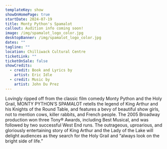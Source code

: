 ```yaml
---
templateKey: show
showOnHomePage: true
startDate: 2024-07-19
title: Monty Python's Spamalot
callout: Audition info coming soon!
image: /img/spamalot_logo_color.jpg
desktopBanner: /img/spamalot_logo_color.jpg
dates: ""
tagline: ""
location: Chilliwack Cultural Centre
ticketLink: ""
ticketOnSale: false
showCredits:
  - credit: Book and Lyrics by
    artist: Eric Idle
  - credit: Music by
    artist: John Du Prez
---
```

Lovingly ripped off from the classic film comedy Monty Python and the Holy Grail, MONTY PYTHON’S SPAMALOT retells the legend of King Arthur and his Knights of the Round Table, and features a bevy of beautiful show girls, not to mention cows, killer rabbits, and French people.  The 2005 Broadway production won three Tony® Awards, including Best Musical, and was followed by two successful West End runs. The outrageous, uproarious, and gloriously entertaining story of King Arthur and the Lady of the Lake will delight audiences as they search for the Holy Grail and “always look on the bright side of life.”